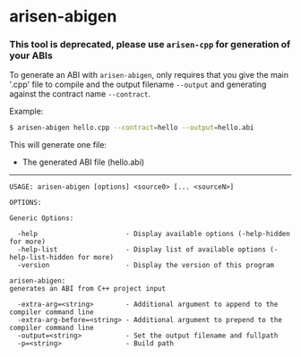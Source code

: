 # arisen-abigen
### This tool is deprecated, please use `arisen-cpp` for generation of your ABIs
To generate an ABI with ```arisen-abigen```, only requires that you give the main '.cpp' file to compile and the output filename `--output` and generating against the contract name `--contract`.

Example:
```bash
$ arisen-abigen hello.cpp --contract=hello --output=hello.abi
```

This will generate one file:
* The generated ABI file (hello.abi)
---
```
USAGE: arisen-abigen [options] <source0> [... <sourceN>]

OPTIONS:

Generic Options:

  -help                      - Display available options (-help-hidden for more)
  -help-list                 - Display list of available options (-help-list-hidden for more)
  -version                   - Display the version of this program

arisen-abigen:
generates an ABI from C++ project input

  -extra-arg=<string>        - Additional argument to append to the compiler command line
  -extra-arg-before=<string> - Additional argument to prepend to the compiler command line
  -output=<string>           - Set the output filename and fullpath
  -p=<string>                - Build path
```
